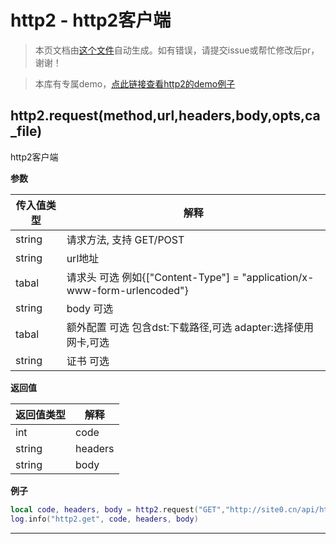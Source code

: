# http2 - http2客户端

> 本页文档由[这个文件](https://gitee.com/openLuat/LuatOS/tree/master/luat/../components/network/libhttp/luat_lib_http.c)自动生成。如有错误，请提交issue或帮忙修改后pr，谢谢！

> 本库有专属demo，[点此链接查看http2的demo例子](https://gitee.com/openLuat/LuatOS/tree/master/demo/network)

## http2.request(method,url,headers,body,opts,ca_file)

http2客户端

**参数**

|传入值类型|解释|
|-|-|
|string|请求方法, 支持 GET/POST|
|string|url地址|
|tabal|请求头 可选 例如{["Content-Type"] = "application/x-www-form-urlencoded"}|
|string|body 可选|
|tabal|额外配置 可选 包含dst:下载路径,可选 adapter:选择使用网卡,可选|
|string|证书 可选|

**返回值**

|返回值类型|解释|
|-|-|
|int|code|
|string|headers |
|string|body|

**例子**

```lua
local code, headers, body = http2.request("GET","http://site0.cn/api/httptest/simple/time").wait()
log.info("http2.get", code, headers, body)

```

---

